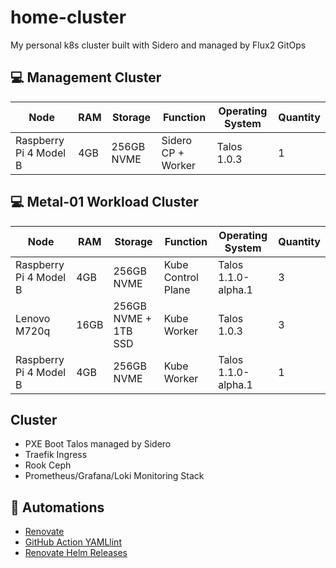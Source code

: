 # home-cluster

My personal k8s cluster built with Sidero and managed by Flux2 GitOps

## 💻 Management Cluster
| Node                     | RAM  | Storage                    | Function           | Operating System     | Quantity
| ------------------------ |------| -------------------------- | ------------------ | -------------------- | --------
| Raspberry Pi 4 Model B   | 4GB  | 256GB NVME                 | Sidero CP + Worker | Talos 1.0.3          | 1


## 💻 Metal-01 Workload Cluster
| Node                     | RAM  | Storage                    | Function           | Operating System     | Quantity
| ------------------------ |------| -------------------------- | ------------------ | -------------------- | --------
| Raspberry Pi 4 Model B   | 4GB  | 256GB NVME                 | Kube Control Plane | Talos 1.1.0-alpha.1  | 3
| Lenovo M720q             | 16GB | 256GB NVME + 1TB SSD       | Kube Worker        | Talos 1.0.3          | 3
| Raspberry Pi 4 Model B   | 4GB  | 256GB NVME                 | Kube Worker        | Talos 1.1.0-alpha.1  | 1

## Cluster

- PXE Boot Talos managed by Sidero
- Traefik Ingress
- Rook Ceph
- Prometheus/Grafana/Loki Monitoring Stack

## 🦾 Automations
- [Renovate](https://github.com/renovatebot/renovate)
- [GitHub Action YAMLlint](https://github.com/ibiqlik/action-yamllint)
- [Renovate Helm Releases](https://github.com/k8s-at-home/renovate-helm-releases)
